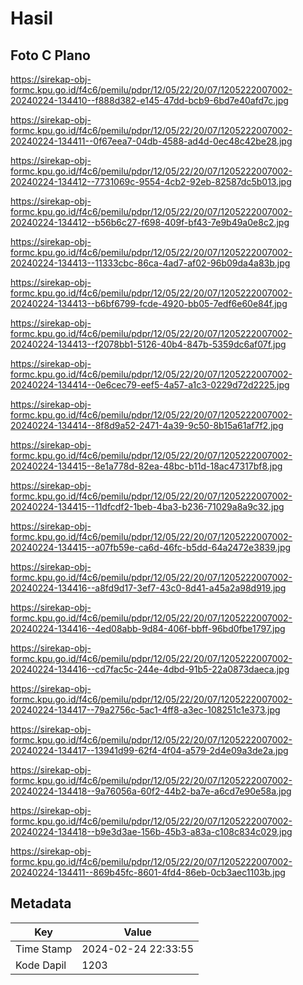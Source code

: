# Hasil

## Foto C Plano

https://sirekap-obj-formc.kpu.go.id/f4c6/pemilu/pdpr/12/05/22/20/07/1205222007002-20240224-134410--f888d382-e145-47dd-bcb9-6bd7e40afd7c.jpg

https://sirekap-obj-formc.kpu.go.id/f4c6/pemilu/pdpr/12/05/22/20/07/1205222007002-20240224-134411--0f67eea7-04db-4588-ad4d-0ec48c42be28.jpg

https://sirekap-obj-formc.kpu.go.id/f4c6/pemilu/pdpr/12/05/22/20/07/1205222007002-20240224-134412--7731069c-9554-4cb2-92eb-82587dc5b013.jpg

https://sirekap-obj-formc.kpu.go.id/f4c6/pemilu/pdpr/12/05/22/20/07/1205222007002-20240224-134412--b56b6c27-f698-409f-bf43-7e9b49a0e8c2.jpg

https://sirekap-obj-formc.kpu.go.id/f4c6/pemilu/pdpr/12/05/22/20/07/1205222007002-20240224-134413--11333cbc-86ca-4ad7-af02-96b09da4a83b.jpg

https://sirekap-obj-formc.kpu.go.id/f4c6/pemilu/pdpr/12/05/22/20/07/1205222007002-20240224-134413--b6bf6799-fcde-4920-bb05-7edf6e60e84f.jpg

https://sirekap-obj-formc.kpu.go.id/f4c6/pemilu/pdpr/12/05/22/20/07/1205222007002-20240224-134413--f2078bb1-5126-40b4-847b-5359dc6af07f.jpg

https://sirekap-obj-formc.kpu.go.id/f4c6/pemilu/pdpr/12/05/22/20/07/1205222007002-20240224-134414--0e6cec79-eef5-4a57-a1c3-0229d72d2225.jpg

https://sirekap-obj-formc.kpu.go.id/f4c6/pemilu/pdpr/12/05/22/20/07/1205222007002-20240224-134414--8f8d9a52-2471-4a39-9c50-8b15a61af7f2.jpg

https://sirekap-obj-formc.kpu.go.id/f4c6/pemilu/pdpr/12/05/22/20/07/1205222007002-20240224-134415--8e1a778d-82ea-48bc-b11d-18ac47317bf8.jpg

https://sirekap-obj-formc.kpu.go.id/f4c6/pemilu/pdpr/12/05/22/20/07/1205222007002-20240224-134415--11dfcdf2-1beb-4ba3-b236-71029a8a9c32.jpg

https://sirekap-obj-formc.kpu.go.id/f4c6/pemilu/pdpr/12/05/22/20/07/1205222007002-20240224-134415--a07fb59e-ca6d-46fc-b5dd-64a2472e3839.jpg

https://sirekap-obj-formc.kpu.go.id/f4c6/pemilu/pdpr/12/05/22/20/07/1205222007002-20240224-134416--a8fd9d17-3ef7-43c0-8d41-a45a2a98d919.jpg

https://sirekap-obj-formc.kpu.go.id/f4c6/pemilu/pdpr/12/05/22/20/07/1205222007002-20240224-134416--4ed08abb-9d84-406f-bbff-96bd0fbe1797.jpg

https://sirekap-obj-formc.kpu.go.id/f4c6/pemilu/pdpr/12/05/22/20/07/1205222007002-20240224-134416--cd7fac5c-244e-4dbd-91b5-22a0873daeca.jpg

https://sirekap-obj-formc.kpu.go.id/f4c6/pemilu/pdpr/12/05/22/20/07/1205222007002-20240224-134417--79a2756c-5ac1-4ff8-a3ec-108251c1e373.jpg

https://sirekap-obj-formc.kpu.go.id/f4c6/pemilu/pdpr/12/05/22/20/07/1205222007002-20240224-134417--13941d99-62f4-4f04-a579-2d4e09a3de2a.jpg

https://sirekap-obj-formc.kpu.go.id/f4c6/pemilu/pdpr/12/05/22/20/07/1205222007002-20240224-134418--9a76056a-60f2-44b2-ba7e-a6cd7e90e58a.jpg

https://sirekap-obj-formc.kpu.go.id/f4c6/pemilu/pdpr/12/05/22/20/07/1205222007002-20240224-134418--b9e3d3ae-156b-45b3-a83a-c108c834c029.jpg

https://sirekap-obj-formc.kpu.go.id/f4c6/pemilu/pdpr/12/05/22/20/07/1205222007002-20240224-134411--869b45fc-8601-4fd4-86eb-0cb3aec1103b.jpg


## Metadata

| Key        | Value               |
| ---------- | ------------------- |
| Time Stamp | 2024-02-24 22:33:55 |
| Kode Dapil | 1203                |



